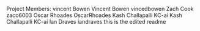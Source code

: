 Project Members:
vincent Bowen
Vincent Bowen vincedbowen
Zach Cook zaco6003
Oscar Rhoades OscarRhoades
Kash Challapalli KC-ai
Kash Challapalli KC-ai
Ian Draves iandraves
this is the edited readme

